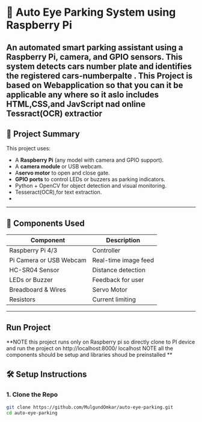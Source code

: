 # 🚗 Auto Eye Parking System using Raspberry Pi

An automated smart parking assistant using a Raspberry Pi, camera, and GPIO sensors. This system detects cars number plate and identifies the registered cars-numberpalte .
**This Project is based on Webapplication so that you can it be applicable any where so it aslo includes HTML,CSS,and JavScript nad online Tessract(OCR) extractior**
---

## 📸 Project Summary

This project uses:

- A **Raspberry Pi** (any model with camera and GPIO support).
- A **camera module** or USB webcam.
- A**servo motor** to open and close gate.
- **GPIO ports** to control LEDs or buzzers as parking indicators.
- Python + OpenCV for object detection and visual monitoring.
- Tesseract(OCR),for text extraction.
- 

---

## 🧰 Components Used

| Component | Description |
|-----------|-------------|
| Raspberry Pi 4/3 | Controller |
| Pi Camera or USB Webcam | Real-time image feed |
| HC-SR04 Sensor | Distance detection |
| LEDs or Buzzer | Feedback for user |
| Breadboard & Wires | Servo Motor |
| Resistors | Current limiting |

---

## Run Project
**NOTE this project runs only on Raspberry pi so directly clone to PI device and run the project on http://localhost:8000/
 localhost NOTE all the components should be setup and libraries shoud be preinstalled **
 
## 🛠️ Setup Instructions

### 1. Clone the Repo

```bash
git clone https://github.com/MulgundOmkar/auto-eye-parking.git
cd auto-eye-parking
